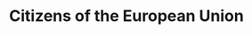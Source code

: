 ---
title: Citizens of the European Union
slug: citizens-of-the-european-union
illustration: /images/letak.jpg
---